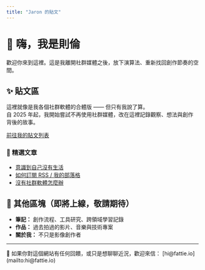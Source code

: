 ```yaml
---
title: "Jaron 的貼文"
---
```


# 👋 嗨，我是則倫

歡迎你來到這裡。這是我離開社群媒體之後，放下演算法、重新找回創作節奏的空間。

## ✨ 貼文區

這裡就像是我各個社群軟體的合體版 —— 但只有我說了算。  
自 2025 年起，我開始嘗試不再使用社群媒體，改在這裡記錄觀察、想法與創作背後的故事。

[前往我的貼文列表](/blog)

### 📖 精選文章

- [意識到自己沒有生活](/blog/living-before-creating/)
- [如何訂閱 RSS / 我的部落格](/blog/rss-reader/)
- [沒有社群軟體怎麼辦](/blog/why-blog/)

## 📌 其他區塊（即將上線，敬請期待）

- **筆記：** 創作流程、工具研究、跨領域學習記錄
- **作品：** 過去拍過的影片、音樂與技術專案
- **關於我：** 不只是影像創作者

---

<p style={{ fontSize: '0.9em', color: '#666' }}>
📮 如果你對這個網站有任何回饋，或只是想聊聊近況，歡迎來信： [hi@fattie.io](mailto:hi@fattie.io)
</p>